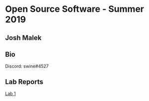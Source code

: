 # Open Source Software - Summer 2019
## Josh Malek

## Bio
Discord: swine#4527

## Lab Reports
[Lab 1](labs/lab-01/report.md)
